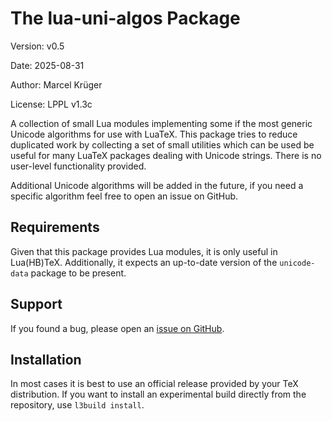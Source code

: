 # The lua-uni-algos Package

Version: v0.5

Date: 2025-08-31

Author: Marcel Krüger

License: LPPL v1.3c

A collection of small Lua modules implementing some if the most generic Unicode algorithms for use with LuaTeX.
This package tries to reduce duplicated work by collecting a set of small utilities which can be used be useful for many LuaTeX packages dealing with Unicode strings.
There is no user-level functionality provided.

Additional Unicode algorithms will be added in the future, if you need a specific algorithm feel free to open an issue on GitHub.


## Requirements

Given that this package provides Lua modules, it is only useful in Lua(HB)TeX.
Additionally, it expects an up-to-date version of the `unicode-data` package to be present.


## Support
If you found a bug, please open an [issue on GitHub](https://github.com/latex3/lua-uni-algos/issues).

## Installation

In most cases it is best to use an official release provided by your TeX distribution.
If you want to install an experimental build directly from the repository, use `l3build install`.

